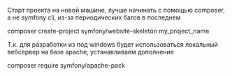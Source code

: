 Старт проекта на новой машине, лучше начинать с помощью composer, а не symfony cli, из-за периодических багов в последнем

  composer create-project symfony/website-skeleton my_project_name

Т.к. для разработки из под windows будет использоваться локальный вебсервер на базе apache, устанавливаем дополнение

  composer require symfony/apache-pack

